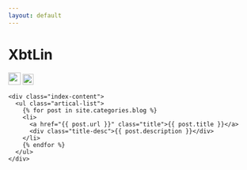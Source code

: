 ```yaml
---
layout: default
---
```


<body>
  <div class="index-wrapper">
    <div class="aside">
      <div class="info-card">
        <h1>XbtLin</h1>
        <a href="http://weibo.com/linxuan521/" target="_blank"><img src="http://www.weibo.com/favicon.ico" alt="" width="25"/></a>
        <a href="http://www.douban.com/people/flyfishman/" target="_blank"><img src="http://www.douban.com/favicon.ico" alt="" width="22"/></a>
      </div>
      <div id="particles-js"></div>
    </div>

    <div class="index-content">
      <ul class="artical-list">
        {% for post in site.categories.blog %}
        <li>
          <a href="{{ post.url }}" class="title">{{ post.title }}</a>
          <div class="title-desc">{{ post.description }}</div>
        </li>
        {% endfor %}
      </ul>
    </div>
  </div>
</body>
